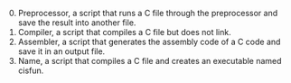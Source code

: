 0. Preprocessor, a script that runs a C file through the preprocessor and save the result into another file.
1. Compiler, a script that compiles a C file but does not link.
2. Assembler, a script that generates the assembly code of a C code and save it in an output file.
3. Name, a script that compiles a C file and creates an executable named cisfun.
